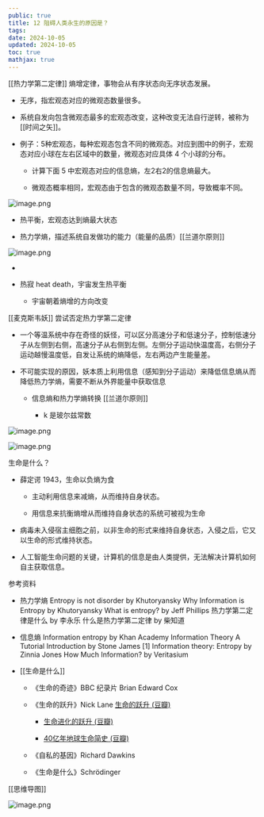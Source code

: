 ```yaml
---
public: true
title: 12 阻碍人类永生的原因是？
tags:
date: 2024-10-05
updated: 2024-10-05
toc: true
mathjax: true
---
```




[[热力学第二定律]] 熵增定律，事物会从有序状态向无序状态发展。

  + 无序，指宏观态对应的微观态数量很多。

  + 系统自发向包含微观态最多的宏观态改变，这种改变无法自行逆转，被称为[[时间之矢]]。

  + 例子：5种宏观态，每种宏观态包含不同的微观态。对应到图中的例子，宏观态对应小球在左右区域中的数量，微观态对应具体 4 个小球的分布。

    + 计算下面 5 中宏观态对应的信息熵，左2右2的信息熵最大。

    + 微观态概率相同，宏观态由于包含的微观态数量不同，导致概率不同。

![image.png](/assets/image_1696602944206_0.png)

  + 热平衡，宏观态达到熵最大状态

  + 热力学熵，描述系统自发做功的能力（能量的品质）[[兰道尔原则]]

![image.png](/assets/image_1696608244905_0.png)

  + 

  + 热寂 heat death，宇宙发生热平衡

    + 宇宙朝着熵增的方向改变

[[麦克斯韦妖]] 尝试否定热力学第二定律

  + 一个等温系统中存在奇怪的妖怪，可以区分高速分子和低速分子，控制低速分子从左侧到右侧，高速分子从右侧到左侧。左侧分子运动快温度高，右侧分子运动越慢温度低，自发让系统的熵降低，左右两边产生能量差。

  + 不可能实现的原因，妖本质上利用信息（感知到分子运动）来降低信息熵从而降低热力学熵，需要不断从外界能量中获取信息

    + 信息熵和热力学熵转换 [[兰道尔原则]]

      + k 是玻尔兹常数

![image.png](/assets/image_1696608495735_0.png)

![image.png](/assets/image_1696603394891_0.png)

生命是什么？

  + 薛定谔 1943，生命以负熵为食

    + 主动利用信息来减熵，从而维持自身状态。

    + 用信息来抗衡熵增从而维持自身状态的系统可被视为生命

  + 病毒未入侵宿主细胞之前，以非生命的形式来维持自身状态，入侵之后，它又以生命的形式维持状态。

  + 人工智能生命问题的关键，计算机的信息是由人类提供，无法解决计算机如何自主获取信息。



参考资料

  + 热力学熵
Entropy is not disorder by Khutoryansky
Why Information is Entropy by Khutoryansky
What is entropy? by Jeff Phillips
热力学第二定律是什么 by 李永乐
什么是热力学第二定律 by 柴知道

  + 信息熵
Information entropy by Khan Academy
Information Theory A Tutorial Introduction by Stone James [1]
Information theory: Entropy by Zinnia Jones
How Much Information? by Veritasium

  + [[生命是什么]]

    + 《生命的奇迹》BBC 纪录片 Brian Edward Cox

    + 《生命的跃升》Nick Lane [生命的跃升 (豆瓣)](https://book.douban.com/subject/26679862/)

      + [生命进化的跃升 (豆瓣)](https://book.douban.com/subject/35094222/)

      + [40亿年地球生命简史 (豆瓣)](https://book.douban.com/subject/36005531/)

    + 《自私的基因》Richard Dawkins

    + 《生命是什么》Schrödinger

[[思维导图]]

![image.png](/assets/image_1696606423565_0.png)
